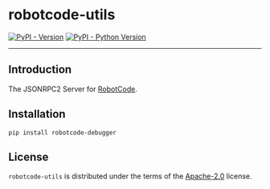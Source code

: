 # robotcode-utils

[![PyPI - Version](https://img.shields.io/pypi/v/robotcode-utils.svg)](https://pypi.org/project/robotcode-utils)
[![PyPI - Python Version](https://img.shields.io/pypi/pyversions/robotcode-utils.svg)](https://pypi.org/project/robotcode-utils)

-----

## Introduction

The JSONRPC2 Server for [RobotCode](https://robotcode.io).

## Installation

```console
pip install robotcode-debugger
```

## License

`robotcode-utils` is distributed under the terms of the [Apache-2.0](https://spdx.org/licenses/Apache-2.0.html) license.
